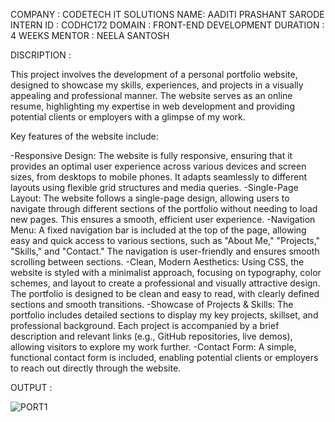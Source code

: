 COMPANY : CODETECH IT SOLUTIONS 
NAME: AADITI PRASHANT SARODE
INTERN ID : CODHC172
DOMAIN : FRONT-END DEVELOPMENT
DURATION : 4 WEEKS
MENTOR : NEELA SANTOSH

DISCRIPTION :

This project involves the development of a personal portfolio website, designed to showcase my skills, experiences, and projects in a visually appealing and professional manner. The website serves as an online resume, highlighting my expertise in web development and providing potential clients or employers with a glimpse of my work.

Key features of the website include:

-Responsive Design: The website is fully responsive, ensuring that it provides an optimal user experience across various devices and screen sizes, from desktops to mobile phones. It adapts seamlessly to different layouts using flexible grid structures and media queries.
-Single-Page Layout: The website follows a single-page design, allowing users to navigate through different sections of the portfolio without needing to load new pages. This ensures a smooth, efficient user experience.
-Navigation Menu: A fixed navigation bar is included at the top of the page, allowing easy and quick access to various sections, such as "About Me," "Projects," "Skills," and "Contact." The navigation is user-friendly and ensures smooth scrolling between sections.
-Clean, Modern Aesthetics: Using CSS, the website is styled with a minimalist approach, focusing on typography, color schemes, and layout to create a professional and visually attractive design. The portfolio is designed to be clean and easy to read, with clearly defined sections and smooth transitions.
-Showcase of Projects & Skills: The portfolio includes detailed sections to display my key projects, skillset, and professional background. Each project is accompanied by a brief description and relevant links (e.g., GitHub repositories, live demos), allowing visitors to explore my work further.
-Contact Form: A simple, functional contact form is included, enabling potential clients or employers to reach out directly through the website.

OUTPUT :

![PORT1](https://github.com/user-attachments/assets/da481658-5025-417d-a014-dc0ea39d41c2)
